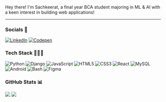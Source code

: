 Hey there! I'm Sachkeerat, a final year BCA student majoring in ML & AI with a keen interest in building web applications!

---

### Socials 📱
[![LinkedIn](https://img.shields.io/badge/LinkedIn-0072b1?style=for-the-badge&logo=linkedin)](https://www.linkedin.com/in/sachkeerat/) 
[![Codepen](https://img.shields.io/badge/Codepen-131417?style=for-the-badge&logo=codepen)](https://codepen.io/sachkeerat2802) 

### Tech Stack 👨🏻‍💻
![Python](https://img.shields.io/badge/Python-4584b6?style=for-the-badge&logo=python&logoColor=ffde57) 
![Django](https://img.shields.io/badge/Django-092e20?style=for-the-badge&logo=django) 
![JavaScript](https://img.shields.io/badge/JavaScript-323330?style=for-the-badge&logo=javascript)
![HTML5](https://img.shields.io/badge/HTML5-e34c26?style=for-the-badge&logo=HTML5&logoColor=white)
![CSS3](https://img.shields.io/badge/CSS3-264de4?style=for-the-badge&logo=css3&logoColor=white)
![React](https://img.shields.io/badge/React-20232a?style=for-the-badge&logo=react)
![MySQL](https://img.shields.io/badge/MySQL-00758f?style=for-the-badge&logo=mysql&logoColor=white)
![Android](https://img.shields.io/badge/Android-000000?style=for-the-badge&logo=android)
![Bash](https://img.shields.io/badge/Bash-293137?style=for-the-badge&logo=linux)
![Figma](https://img.shields.io/badge/Figma-b67148?style=for-the-badge&logo=figma&logoColor=white)

### GitHub Stats 📊
![](https://github-readme-streak-stats.herokuapp.com?user=sachkeerat2802&theme=nightowl&hide_border=true&border_radius=5&date_format=M%20j%5B%2C%20Y%5D&card_width=350&hide_current_streak=true&hide_longest_streak=true)
![](https://github-readme-stats.vercel.app/api/top-langs/?username=sachkeerat2802&theme=nightowl&layout=compact&hide_border=true&border_radius=5&card_width=350)

